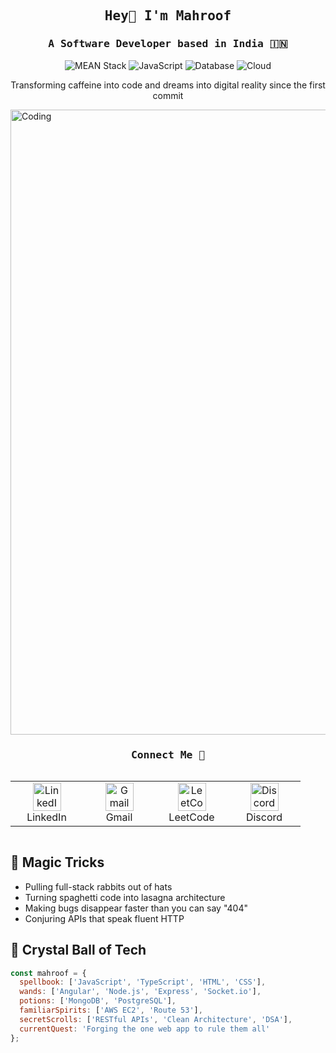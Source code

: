 <h2 align="center"><samp>Hey👋 I'm Mahroof</samp></h2>
<h3 align="center"><samp>A Software Developer based in India 🇮🇳</samp> </h3>

<p align="center">
  <img src="https://img.shields.io/badge/MEAN-Stack%20Maestro-brightgreen" alt="MEAN Stack">
  <img src="https://img.shields.io/badge/JavaScript-Sorcerer-yellow?style=flat&logo=javascript&logoColor=white" alt="JavaScript">
  <img src="https://img.shields.io/badge/Database-Tamer-green?style=flat&logo=mongodb&logoColor=white" alt="Database">
  <img src="https://img.shields.io/badge/Cloud-Whisperer-informational?style=flat&logo=amazon-aws&logoColor=white" alt="Cloud">
</p>

<p align="center">Transforming caffeine into code and dreams into digital reality since the first commit</p>

<!-- Full-width image -->
<img align="center" alt="Coding" width="1000" src="https://user-images.githubusercontent.com/74038190/216644497-1951db19-8f3d-4e44-ac08-8e9d7e0d94a7.gif">

<h3 align="center"><samp>Connect Me 🔗</samp></h3>
<div style="display: flex; align-items: flex-start; align: center">
<table align="center">
  <tr>
    <td align="center" width="100">
      <a href="https://www.linkedin.com/in/mahroof-rufi/" target="_blank">
        <img src="https://skillicons.dev/icons?i=linkedin" alt="LinkedIn" width="45" height="45" />
      </a>
      <br>LinkedIn
    </td>
    <td align="center" width="100">
      <a href="mailto:mahroofprsnl@gmail.com" target="_blank">
        <img src="https://skillicons.dev/icons?i=gmail" alt="Gmail" width="45" height="45" />
      </a>
      <br>Gmail
    </td>
    <td align="center" width="100">
      <a href="https://leetcode.com/u/MahroofRufi/" target="_blank">
        <img src="https://raw.githubusercontent.com/rahuldkjain/github-profile-readme-generator/master/src/images/icons/Social/leet-code.svg" alt="LeetCode" width="45" height="45" />
      </a>
      <br>LeetCode
    </td>
    <td align="center" width="100">
      <a href="https://discord.com/invite/your-discord-invite" target="_blank">
        <img src="https://skillicons.dev/icons?i=discord" alt="Discord" width="45" height="45" />
      </a>
      <br>Discord
    </td>
  </tr>
</table>
<br><br>
</div>


## 🎩 Magic Tricks

- Pulling full-stack rabbits out of hats
- Turning spaghetti code into lasagna architecture
- Making bugs disappear faster than you can say "404"
- Conjuring APIs that speak fluent HTTP

## 🔮 Crystal Ball of Tech

```javascript
const mahroof = {
  spellbook: ['JavaScript', 'TypeScript', 'HTML', 'CSS'],
  wands: ['Angular', 'Node.js', 'Express', 'Socket.io'],
  potions: ['MongoDB', 'PostgreSQL'],
  familiarSpirits: ['AWS EC2', 'Route 53'],
  secretScrolls: ['RESTful APIs', 'Clean Architecture', 'DSA'],
  currentQuest: 'Forging the one web app to rule them all'
};
